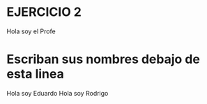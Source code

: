 # EJERCICIO 2

Hola soy el Profe

# Escriban sus nombres debajo de esta linea

Hola soy Eduardo
Hola soy Rodrigo

